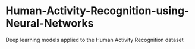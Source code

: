 # Human-Activity-Recognition-using-Neural-Networks
Deep learning models applied to the Human Activity Recognition dataset
